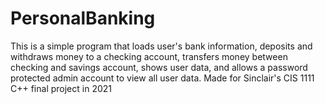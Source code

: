 # PersonalBanking
 This is a simple program that loads user's bank information, deposits and withdraws money to a checking account,  transfers money between checking and savings account, shows user data, and allows a password protected admin account to view all user data.
 Made for Sinclair's CIS 1111 C++ final project in 2021
